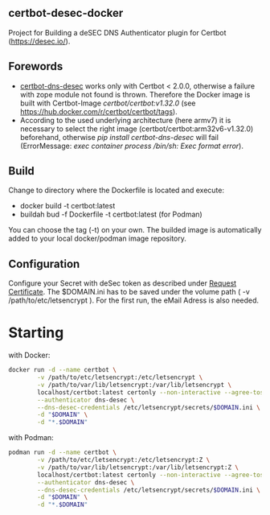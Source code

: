 ## certbot-desec-docker
Project for Building a deSEC DNS Authenticator plugin for Certbot (https://desec.io/).

## Forewords
* [certbot-dns-desec](https://pypi.org/project/certbot-dns-desec/) works only with Certbot < 2.0.0, otherwise a failure with zope module not found is thrown.
Therefore the Docker image is built with Certbot-Image _certbot/certbot:v1.32.0_ (see https://hub.docker.com/r/certbot/certbot/tags).
* According to the used underlying architecture (here armv7) it is necessary to select the right image (certbot/certbot:arm32v6-v1.32.0) beforehand, otherwise _pip install certbot-dns-desec_ will fail (ErrorMessage: _exec container process /bin/sh: Exec format error_).

## Build
Change to directory where the Dockerfile is located and execute: 
* docker build -t certbot:latest 
* buildah bud -f Dockerfile -t certbot:latest (for Podman)

You can choose the tag (-t) on your own. The builded image is automatically added to your local docker/podman image repository.

## Configuration
Configure your Secret with deSec token as described under [Request Certificate](https://pypi.org/project/certbot-dns-desec). The $DOMAIN.ini has to be saved under the volume path ( -v /path/to/etc/letsencrypt ).
For the first run, the eMail Adress is also needed.

# Starting
with Docker:
```bash
docker run -d --name certbot \
        -v /path/to/etc/letsencrypt:/etc/letsencrypt \
        -v /path/to/var/lib/letsencrypt:/var/lib/letsencrypt \
        localhost/certbot:latest certonly --non-interactive --agree-tos --email $EMAIL \
        --authenticator dns-desec \
        --dns-desec-credentials /etc/letsencrypt/secrets/$DOMAIN.ini \
        -d "$DOMAIN" \
        -d "*.$DOMAIN"
```

with Podman:
```bash
podman run -d --name certbot \
        -v /path/to/etc/letsencrypt:/etc/letsencrypt:Z \
        -v /path/to/var/lib/letsencrypt:/var/lib/letsencrypt:Z \
        localhost/certbot:latest certonly --non-interactive --agree-tos --email $EMAIL \
        --authenticator dns-desec \
        --dns-desec-credentials /etc/letsencrypt/secrets/$DOMAIN.ini \
        -d "$DOMAIN" \
        -d "*.$DOMAIN"
```
